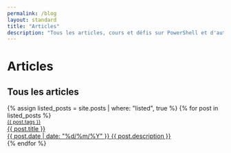 ```yaml
---
permalink: /blog
layout: standard
title: "Articles"
description: "Tous les articles, cours et défis sur PowerShell et d'autres technologies Microsoft"
---
```


# Articles

## Tous les articles

<div class="posts">
    {% assign listed_posts = site.posts | where: "listed", true %}
    {% for post in listed_posts %}
        <a class="noDecoration" href="{{ post.id }}">
            <article>
                <small>{{ post.tags }}</small>
                <div class="articleThumbnail">
                    <span class="articleTitle">{{ post.title }}</span>
                </div>
                <div class="articleText">
                    <span class="articleDate">{{ post.date | date: "%d/%m/%Y" }}</span>
                    <span class="articleDescription">{{ post.description }}</span>
                </div>
            </article>
        </a>
    {% endfor %}
</div>
